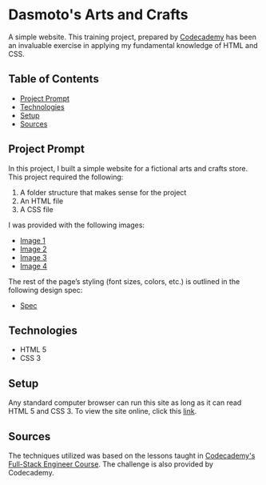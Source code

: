 # **Dasmoto's Arts and Crafts**

A simple website. This training project, prepared by [Codecademy](https://www.codecademy.com/learn/paths/full-stack-engineer-career-path) has been an invaluable exercise in applying my fundamental knowledge of HTML and CSS.

## Table of Contents

- [Project Prompt](#project-prompt)
- [Technologies](#technologies)
- [Setup](#setup)
- [Sources](#sources)

## Project Prompt

In this project, I built a simple website for a fictional arts and crafts store. This project required the following:

1. A folder structure that makes sense for the project
2. An HTML file
3. A CSS file

I was provided with the following images:

- [Image 1](https://content.codecademy.com/courses/freelance-1/unit-2/pattern.jpeg)
- [Image 2](https://content.codecademy.com/courses/freelance-1/unit-2/hacksaw.jpeg)
- [Image 3](https://content.codecademy.com/courses/freelance-1/unit-2/frames.jpeg)
- [Image 4](https://content.codecademy.com/courses/freelance-1/unit-2/finnish.jpeg)

The rest of the page’s styling (font sizes, colors, etc.) is outlined in the following design spec:

- [Spec](https://content.codecademy.com/courses/freelance-1/unit-2/dasmotos-arts_redline.jpg)

## Technologies

- HTML 5
- CSS 3

## Setup

Any standard computer browser can run this site as long as it can read HTML 5 and CSS 3. To view the site online, click this [link](https://daniellabrador.github.io/codecademy-dasmotos_arts_and_crafts/).

## Sources

The techniques utilized was based on the lessons taught in [Codecademy's Full-Stack Engineer Course](https://www.codecademy.com/learn/paths/full-stack-engineer-career-path
). The challenge is also provided by Codecademy.
